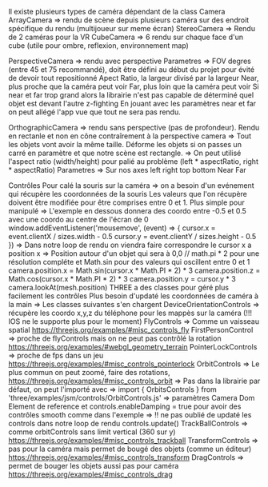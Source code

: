 Il existe plusieurs types de caméra dépendant de la class Camera
  ArrayCamera => rendu de scène depuis plusieurs caméra sur des endroit spécifique du rendu (multijoueur sur meme écran)
  StereoCamera => Rendu de 2 caméras pour la VR
  CubeCamera => 6 rendu sur chaque face d'un cube (utile pour ombre, reflexion, environnement map)
  
  PerspectiveCamera 
    => rendu avec perspective
    Parametres => 
      FOV degres (entre 45 et 75 recommandé), doit être défini au début du projet pour évité de devoir tout repositionné
      Apect Ratio, la largeur divisé par la largeur
      Near, plus proche que la caméra peut voir
      Far, plus loin que la caméra peut voir
      Si near et far trop grand alors la librairie n'est pas capable de déterminé quel objet est devant l'autre z-fighting
      En jouant avec les paramètres near et far on peut allégé l'app vue que tout ne sera pas rendu.
  
  OrthographicCamera 
    => rendu sans perspective (pas de profondeur). Rendu en rectanle et non en cône contraîrement à la perspective camera
    => Tout les objets vont avoir la même taille. Déforme les objets si on passes un carré en paramètre et que notre scène est rectangle.
    => On peut utilisé l'aspect ratio (width/height) pour palié au problème (left * aspectRatio, right * aspectRatio)
    Parametres => Sur nos axes
      left
      right
      top
      bottom
      Near
      Far

Contrôles
  Pour calé la souris sur la caméra
    => on a besoin d'un evénement qui récupère les coordonnées de la souris
      Les valeurs que l'on récupère doivent être modifiée pour être comprises entre 0 et 1. Plus simple pour manipulé
      => L'exemple en dessous donnera des coordo entre -0.5 et 0.5 avec une coordo au centre de l'écran de 0
        window.addEventListener('mousemove', (event) => {
          cursor.x = event.clientX / sizes.width - 0.5
          cursor.y = event.clientY / sizes.height - 0.5
        })
      => Dans notre loop de rendu on viendra faire correspondre le cursor x a position x
    => Position autour d'un objet qui sera à 0,0
      // math.pi * 2 pour une résolution compléte et Math.sin pour des valeurs qui oscillent entre 0 et 1
      camera.position.x = Math.sin(cursor.x * Math.PI * 2) * 3
      camera.position.z = Math.cos(cursor.x * Math.PI * 2) * 3
      camera.position.y = cursor.y * 3
      camera.lookAt(mesh.position)
  THREE a des classes pour géré plus facilement les contrôles
    Plus besoin d'updaté les coordonnées de caméra à la main => Les classes suivantes s'en chargent
    DeviceOrientationControls 
      => récupère les coordo x,y,z du téléphone pour les mappès sur la caméra (!!! IOS ne le supporte plus pour le moment)
    FlyControls
      => Comme un vaisseau spatial https://threejs.org/examples/#misc_controls_fly
    FirstPersonControl
      => proche de flyControls mais on ne peut pas contrôlé la rotation https://threejs.org/examples/#webgl_geometry_terrain
    PointerLockControls
      => proche de fps dans un jeu https://threejs.org/examples/#misc_controls_pointerlock
    OrbitControls
      => Le plus commun on peut zoomé, faire des rotations, https://threejs.org/examples/#misc_controls_orbit
      => Pas dans la librairie par défaut, on peut l'importé avec => import { OrbitsControls } from 'three/examples/jsm/controls/OrbitControls.js'
      => paramètres
        Camera
        Dom Element de reference
        et controls.enableDamping = true pour avoir des contrôles smooth comme dans l'exemple
        => !! ne pas oublié de updaté les controls dans notre loop de rendu controls.update()
    TrackBallControls
      => comme orbitControls sans limit vertical (360 sur y) https://threejs.org/examples/#misc_controls_trackball
    TransformControls
      => pas pour la caméra mais permet de bougé des objets (comme un éditeur) https://threejs.org/examples/#misc_controls_transform
    DragControls
      => permet de bouger les objets aussi pas pour caméra https://threejs.org/examples/#misc_controls_drag
